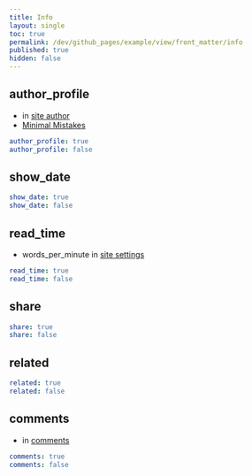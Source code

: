 ```yaml
---
title: Info
layout: single
toc: true
permalink: /dev/github_pages/example/view/front_matter/info
published: true
hidden: false
---
```


<head>
  <base target="_blank">
</head>



## author_profile

- in [site author](/dev/github_pages/example/config/setting/info#site-author)
- [Minimal Mistakes](https://mmistakes.github.io/minimal-mistakes/docs/layouts/#author-profile)

```yml
author_profile: true
author_profile: false
```



## show_date

```yml
show_date: true
show_date: false
```



## read_time

- words_per_minute in [site settings](/dev/github_pages/example/config/setting/info#site-settings)

```yml
read_time: true
read_time: false
```



## share

```yml
share: true
share: false
```



## related

```yml
related: true
related: false
```



## comments

- in [comments](/dev/github_pages/example/config/setting/tool#comments)

```yml
comments: true
comments: false
```
